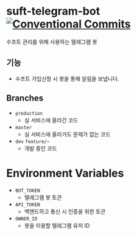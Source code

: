 # suft-telegram-bot [![Conventional Commits](https://img.shields.io/badge/Conventional%20Commits-1.0.0-yellow.svg)](https://conventionalcommits.org) 
수프트 관리를 위해 사용하는 텔레그램 봇

## 기능
- 수프트 가입신청 시 봇을 통해 알림을 보냅니다.

## Branches
- `production`
    - 실 서비스에 올라간 코드
- `master`
    - 실 서비스에 올라가도 문제가 없는 코드
- `dev` `feature/~`
    - 개발 중인 코드
    
# Environment Variables
- `BOT_TOKEN`
    - 텔레그램 봇 토큰
- `API_TOKEN`
    - 백엔드하고 통신 시 인증을 위한 토큰
- `OWNER_ID`
    - 봇을 이용할 텔레그램 유저 ID